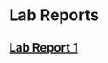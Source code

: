 # Lab Reports

## [Lab Report 1](https://cameronarch.github.io/cse15l-lab-reports/LabReport-1.html)

